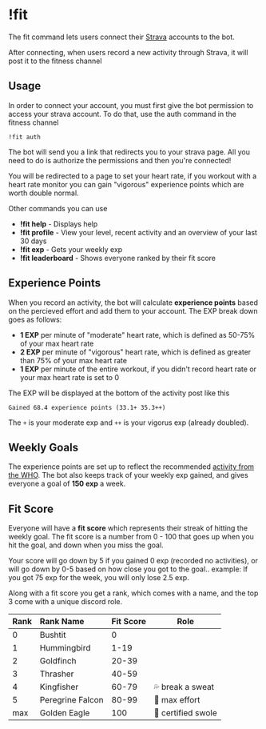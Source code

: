 # !fit

The fit command lets users connect their [Strava](https://www.strava.com) accounts to the bot.

After connecting, when users record a new activity through Strava, it will post it to the fitness channel

## Usage

In order to connect your account, you must first give the bot permission to access your strava account. To do that, use the auth command in the fitness channel

```
!fit auth
```

The bot will send you a link that redirects you to your strava page. All you need to do is authorize the permissions and then you're connected! 

You will be redirected to a page to set your heart rate, if you workout with a heart rate monitor you can gain "vigorous" experience points which are worth double normal.

Other commands you can use

- **!fit help** - Displays help
- **!fit profile** - View your level, recent activity and an overview of your last 30 days
- **!fit exp** - Gets your weekly exp
- **!fit leaderboard** - Shows everyone ranked by their fit score

## Experience Points

When you record an activity, the bot will calculate **experience points** based on the percieved effort and add them to your account. The EXP break down goes as follows:

- **1 EXP** per minute of "moderate" heart rate, which is defined as 50-75% of your max heart rate
- **2 EXP** per minute of "vigorous" heart rate, which is defined as greater than 75% of your max heart rate
- **1 EXP** per minute of the entire workout, if you didn't record heart rate or your max heart rate is set to 0

The EXP will be displayed at the bottom of the activity post like this

```
Gained 68.4 experience points (33.1+ 35.3++)
```

The `+` is your moderate exp and `++` is your vigorus exp (already doubled).

## Weekly Goals

The experience points are set up to reflect the recommended [activity from the WHO](https://www.who.int/dietphysicalactivity/factsheet_adults/en/#:~:text=Adults%20aged%2018%E2%80%9364%20should%20do%20at%20least%20150,an%20equivalent%20combination%20of%20moderate-%20and%20vigorous-intensity%20activity.). The bot also keeps track of your weekly exp gained, and gives everyone a goal of **150 exp** a week.

## Fit Score

Everyone will have a **fit score** which represents their streak of hitting the weekly goal. The fit score is a number from 0 - 100 that goes up when you hit the goal, and down when you miss the goal. 

Your score will go down by 5 if you gained 0 exp (recorded no activities), or will go down by 0-5 based on how close you got to the goal.. example: If you got 75 exp for the week, you will only lose 2.5 exp.

Along with a fit score you get a rank, which comes with a name, and the top 3 come with a unique discord role.

Rank | Rank Name | Fit Score | Role |
:-- | :--- | --- | --- |
0 | Bushtit | 0 | 
1 | Hummingbird | 1-19 |
2 | Goldfinch | 20-39 |
3 | Thrasher | 40-59 | 
4 | Kingfisher | 60-79 | 💦 break a sweat
5 | Peregrine Falcon | 80-99 | 💢 max effort
max | Golden Eagle | 100 | 💪 certified swole 